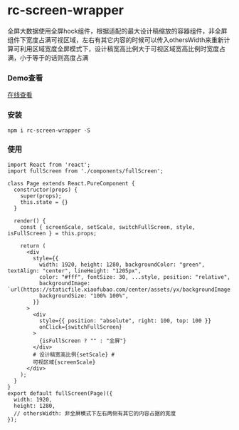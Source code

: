 # rc-screen-wrapper
  全屏大数据使用全屏hock组件，根据适配的最大设计稿缩放的容器组件，非全屏组件下宽度占满可视区域，左右有其它内容的时候可以传入othersWidth来重新计算可利用区域宽度全屏模式下，设计稿宽高比例大于可视区域宽高比例时宽度占满，小于等于的话则高度占满
### Demo查看
[在线查看](https://zuolung.github.io/rc-screen-wrapper/disk/index.html)
### 安装
    npm i rc-screen-wrapper -S
###  使用
```
import React from 'react';
import fullScreen from './components/fullScreen';

class Page extends React.PureComponent {
  constructor(props) {
    super(props);
    this.state = {}
  }

  render() {
    const { screenScale, setScale, switchFullScreen, style, isFullScreen } = this.props;

    return (
      <div
        style={{
          width: 1920, height: 1280, backgroundColor: "green", textAlign: "center", lineHeight: "1205px",
          color: "#fff", fontSize: 30, ...style, position: "relative",
          backgroundImage: `url(https://staticfile.xiaofubao.com/center/assets/yx/backgroundImage.png)`,
          backgroundSize: "100% 100%",
        }}
      >
        <div
          style={{ position: "absolute", right: 100, top: 100 }}
          onClick={switchFullScreen}
        >
          {isFullScreen ? "" : "全屏"}
        </div>
        # 设计稿宽高比例{setScale} #
        可视区域{screenScale}
      </div>
    );
  }
}
export default fullScreen(Page)({
  width: 1920,
  height: 1280,
  // othersWidth: 非全屏模式下左右两侧有其它的内容占据的宽度
});
```
